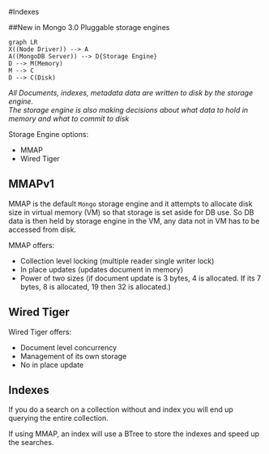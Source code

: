 #Indexes

##New in Mongo 3.0 
Pluggable storage engines

```mermaid
graph LR
X((Node Driver)) --> A
A((MongoDB Server)) --> D{Storage Engine}
D --> M(Memory)
M --> C
D --> C(Disk)
```

*All Documents, indexes, metadata data are written to disk by the storage engine.<br>
The storage engine is also making decisions about what data to hold in memory and what to commit to disk*

Storage Engine options:
* MMAP
* Wired Tiger

## MMAPv1

MMAP is the default `Mongo` storage engine and it attempts to allocate disk size in virtual memory (VM) so that storage is set aside for DB use. So DB data is then held by storage engine in the VM, any data not in VM has to be accessed from disk.

MMAP offers:
* Collection level locking (multiple reader single writer lock)
* In place updates (updates document in memory)
* Power of two sizes (if document update is 3 bytes, 4 is allocated. If its 7 bytes, 8 is allocated, 19 then 32 is allocated.)

## Wired Tiger

Wired Tiger offers:
* Document level concurrency
* Management of its own storage
* No in place update

## Indexes
If you do a search on a collection without and index you will end up querying the entire collection. 

If using MMAP, an index will use a BTree to store the indexes and speed up the searches.

